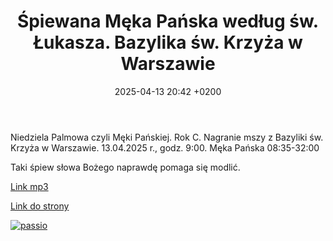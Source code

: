 ﻿---
layout: post
title:  Śpiewana Męka Pańska według św. Łukasza. Bazylika św. Krzyża w Warszawie
date:   2025-04-13 20:42 +0200
categories: liturgia
---
Niedziela Palmowa czyli Męki Pańskiej.
Rok C.
Nagranie mszy z Bazyliki św. Krzyża w Warszawie. 13.04.2025 r., godz. 9:00.
Męka Pańska 08:35-32:00

Taki śpiew słowa Bożego naprawdę pomaga się modlić.

[Link mp3](https://static.prsa.pl/7d89788b-2ed6-463f-9c12-bf29d8275e7d.mp3)

[Link do strony](https://jedynka.polskieradio.pl/audycje/4420)

[![passio](https://imgur.com/xH2emCx.jpg)](https://imgur.com/gallery/christ-crowned-with-thorns-is-c-1500-oil-on-panel-painting-by-albrecht-bouts-now-mus-e-des-beaux-arts-de-lyon-757JcIv#/t/christ)

